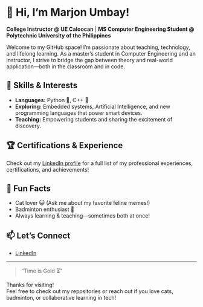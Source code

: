 # 👋 Hi, I’m Marjon Umbay!

**College Instructor @ UE Caloocan** | **MS Computer Engineering Student @ Polytechnic University of the Philippines**

Welcome to my GitHub space! I’m passionate about teaching, technology, and lifelong learning. As a master’s student in Computer Engineering and an instructor, I strive to bridge the gap between theory and real-world application—both in the classroom and in code.

## 🚀 Skills & Interests

- **Languages:** Python 🐍, C++ 🚀
- **Exploring:** Embedded systems, Artificial Intelligence, and new programming languages that power smart devices.
- **Teaching:** Empowering students and sharing the excitement of discovery.

## 🏆 Certifications & Experience

Check out my [LinkedIn profile](https://www.linkedin.com/in/marjonumbay/) for a full list of my professional experiences, certifications, and achievements!

## 🐾 Fun Facts

- Cat lover 😺 (Ask me about my favorite feline memes!)
- Badminton enthusiast 🏸
- Always learning & teaching—sometimes both at once!

## 📫 Let’s Connect

- [LinkedIn](https://www.linkedin.com/in/marjonumbay/)

---

> “Time is Gold ⏳️"

Thanks for visiting!  
Feel free to check out my repositories or reach out if you love cats, badminton, or collaborative learning in tech!

